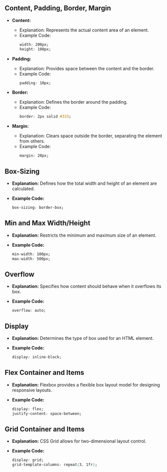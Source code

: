 ## Content, Padding, Border, Margin

- **Content:**
  - Explanation: Represents the actual content area of an element.
  - Example Code:
    ```css
    width: 200px;
    height: 100px;
    ```

- **Padding:**
  - Explanation: Provides space between the content and the border.
  - Example Code:
    ```css
    padding: 10px;
    ```

- **Border:**
  - Explanation: Defines the border around the padding.
  - Example Code:
    ```css
    border: 2px solid #333;
    ```

- **Margin:**
  - Explanation: Clears space outside the border, separating the element from others.
  - Example Code:
    ```css
    margin: 20px;
    ```

## Box-Sizing

- **Explanation:**
  Defines how the total width and height of an element are calculated.

- **Example Code:**
  ```css
  box-sizing: border-box;
  ```

## Min and Max Width/Height

- **Explanation:**
  Restricts the minimum and maximum size of an element.

- **Example Code:**
  ```css
  min-width: 100px;
  max-width: 500px;
  ```

## Overflow

- **Explanation:**
  Specifies how content should behave when it overflows its box.

- **Example Code:**
  ```css
  overflow: auto;
  ```

## Display

- **Explanation:**
  Determines the type of box used for an HTML element.

- **Example Code:**
  ```css
  display: inline-block;
  ```

## Flex Container and Items

- **Explanation:**
  Flexbox provides a flexible box layout model for designing responsive layouts.

- **Example Code:**
  ```css
  display: flex;
  justify-content: space-between;
  ```

## Grid Container and Items

- **Explanation:**
  CSS Grid allows for two-dimensional layout control.

- **Example Code:**
  ```css
  display: grid;
  grid-template-columns: repeat(3, 1fr);
  ```
